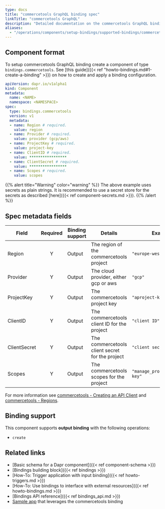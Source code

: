 ```yaml
---
type: docs
title: "commercetools GraphQL binding spec"
linkTitle: "commercetools GraphQL"
description: "Detailed documentation on the commercetools GraphQL binding component"
aliases:
  - "/operations/components/setup-bindings/supported-bindings/commercetools/"
---
```


## Component format

To setup commercetools GraphQL binding create a component of type `bindings.commercetools`. See [this guide]({{< ref "howto-bindings.md#1-create-a-binding" >}}) on how to create and apply a binding configuration.



```yaml
apiVersion: dapr.io/v1alpha1
kind: Component
metadata:
  name: <NAME>
  namespace: <NAMESPACE>
spec:
  type: bindings.commercetools
  version: v1
  metadata:
  - name: Region # required.
    value: region
  - name: Provider # required.
    value: provider (gcp/aws)
  - name: ProjectKey # required.
    value: project-key
  - name: ClientID # required.
    value: *****************
  - name: ClientSecret # required.
    value: *****************
  - name: Scopes # required.
    value: scopes

```
{{% alert title="Warning" color="warning" %}}
The above example uses secrets as plain strings. It is recommended to use a secret store for the secrets as described [here]({{< ref component-secrets.md >}}).
{{% /alert %}}

## Spec metadata fields

| Field              | Required | Binding support |  Details | Example |
|--------------------|:--------:|------------|-----|---------|
| Region | Y | Output | The region of the commercetools project | `"europe-west1"` |
| Provider | Y | Output | The cloud provider, either gcp or aws | `"gcp"` |
| ProjectKey | Y | Output | The commercetools project key | `"aproject-key"` |
| ClientID | Y | Output | The commercetools client ID for the project | `"client ID"` |
| ClientSecret | Y | Output | The commercetools client secret for the project | `"client secret"` |
| Scopes | Y | Output | The commercetools scopes for the project | `"manage_project:project-key"` |

For more information see [commercetools - Creating an API Client](https://docs.commercetools.com/tutorials/getting-started#creating-an-api-client) and [commercetools - Regions](https://docs.commercetools.com/api/general-concepts#regions).

## Binding support

This component supports **output binding** with the following operations:

- `create`


## Related links

- [Basic schema for a Dapr component]({{< ref component-schema >}})
- [Bindings building block]({{< ref bindings >}})
- [How-To: Trigger application with input binding]({{< ref howto-triggers.md >}})
- [How-To: Use bindings to interface with external resources]({{< ref howto-bindings.md >}})
- [Bindings API reference]({{< ref bindings_api.md >}})
- [Sample app](https://github.com/harrykimpel/dapr-commercetools-sample) that leverages the commercetools binding
